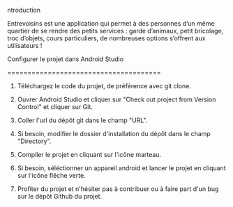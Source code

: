 ntroduction

Entrevoisins est une application qui permet à des personnes d’un même quartier de se rendre des petits services : garde d’animaux, petit bricolage, troc d’objets, cours particuliers, de nombreuses options s’offrent aux utilisateurs !

Configurer le projet dans Android Studio

======================================

1. Téléchargez le code du projet, de préférence avec git clone.

2. Ouvrer Android Studio et cliquer sur "Check out project from Version Control" et cliquer sur Git.

3. Coller l'url du dépôt git dans le champ "URL".

4. Si besoin, modifier le dossier d'installation du dépôt dans le champ "Directory".

6. Compiler le projet en cliquant sur l'icône marteau.

7. Si besoin, séléctionner un appareil android et lancer le projet en cliquant sur l'icône flêche verte.


8. Profiter du projet et n'hésiter pas à contribuer ou à faire part d'un bug sur le dépôt Github du projet.

